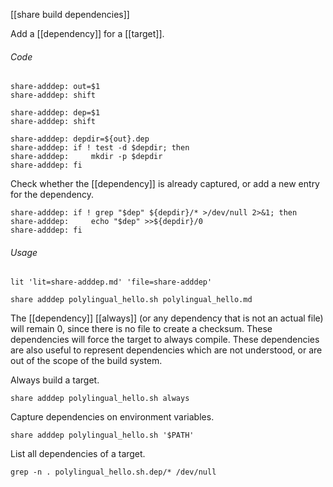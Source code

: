 [[share build dependencies]]

Add a [[dependency]] for a [[target]].

###### Code

	share-adddep: out=$1
	share-adddep: shift

	share-adddep: dep=$1
	share-adddep: shift

	share-adddep: depdir=${out}.dep
	share-adddep: if ! test -d $depdir; then
	share-adddep:     mkdir -p $depdir
	share-adddep: fi

Check whether the [[dependency]] is already captured, or add a new entry for the dependency.

	share-adddep: if ! grep "$dep" ${depdir}/* >/dev/null 2>&1; then
	share-adddep:     echo "$dep" >>${depdir}/0
	share-adddep: fi

###### Usage

	lit 'lit=share-adddep.md' 'file=share-adddep'

	share adddep polylingual_hello.sh polylingual_hello.md

The [[dependency]] [[always]] (or any dependency that is not an actual file) will remain 0, since there is no file to create a checksum.  These dependencies will force the target to always compile.  These dependencies are also useful to represent dependencies which are not understood, or are out of the scope of the build system.

Always build a target.

	share adddep polylingual_hello.sh always

Capture dependencies on environment variables.

	share adddep polylingual_hello.sh '$PATH'

List all dependencies of a target.

	grep -n . polylingual_hello.sh.dep/* /dev/null
